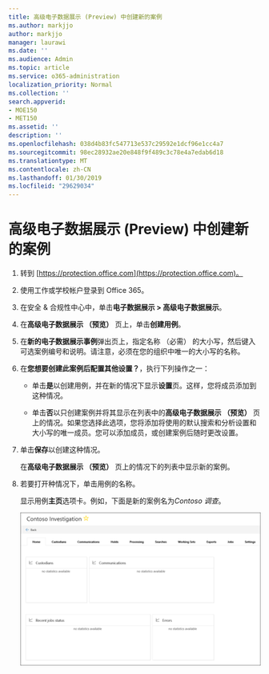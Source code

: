 ```yaml
---
title: 高级电子数据展示 (Preview) 中创建新的案例
ms.author: markjjo
author: markjjo
manager: laurawi
ms.date: ''
ms.audience: Admin
ms.topic: article
ms.service: o365-administration
localization_priority: Normal
ms.collection: ''
search.appverid:
- MOE150
- MET150
ms.assetid: ''
description: ''
ms.openlocfilehash: 038d4b83fc547713e537c29592e1dcf96e1cc4a7
ms.sourcegitcommit: 98ec28932ae20e848f9f489c3c78e4a7edab6d18
ms.translationtype: MT
ms.contentlocale: zh-CN
ms.lasthandoff: 01/30/2019
ms.locfileid: "29629034"
---
```

# <a name="create-a-new-case-in-advanced-ediscovery-preview"></a>高级电子数据展示 (Preview) 中创建新的案例    

1. 转到 [https://protection.office.com](https://protection.office.com)。
    
2. 使用工作或学校帐户登录到 Office 365。
    
3. 在安全 & 合规性中心中，单击**电子数据展示 > 高级电子数据展示**。
 
4. 在**高级电子数据展示 （预览）** 页上，单击**创建用例**。
    
5. 在**新的电子数据展示事例**弹出页上，指定名称 （必需） 的大小写，然后键入可选案例编号和说明。请注意，必须在您的组织中唯一的大小写的名称。

6. 在**您想要创建此案例后配置其他设置？**，执行下列操作之一：

    - 单击**是**以创建用例，并在新的情况下显示**设置**页。这样，您将成员添加到这种情况。
    
    - 单击**否**以只创建案例并将其显示在列表中的**高级电子数据展示 （预览）** 页上的情况。如果您选择此选项，您将添加将使用的默认搜索和分析设置和大小写的唯一成员。您可以添加成员，或创建案例后随时更改设置。

7. 单击**保存**以创建这种情况。

    在**高级电子数据展示 （预览）** 页上的情况下的列表中显示新的案例。 

8. 若要打开种情况下，单击用例的名称。 

    显示用例**主页**选项卡。例如，下面是新的案例名为*Contoso 调查*。

    ![高级电子数据展示中新的案例主页选项卡](../media/newAeDcase.png)
